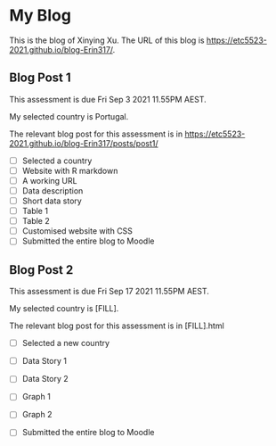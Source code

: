 # My Blog


This is the blog of Xinying Xu.
The URL of this blog is https://etc5523-2021.github.io/blog-Erin317/.

## Blog Post 1

This assessment is due Fri Sep 3 2021 11.55PM AEST.

My selected country is Portugal.

The relevant blog post for this assessment is in https://etc5523-2021.github.io/blog-Erin317/posts/post1/

- [ ] Selected a country
- [ ] Website with R markdown 
- [ ] A working URL
- [ ] Data description
- [ ] Short data story
- [ ] Table 1
- [ ] Table 2
- [ ] Customised website with CSS
- [ ] Submitted the entire blog to Moodle

## Blog Post 2

This assessment is due Fri Sep 17 2021 11.55PM AEST.

My selected country is [FILL].

The relevant blog post for this assessment is in [FILL].html

- [ ] Selected a new country
- [ ] Data Story 1
- [ ] Data Story 2
- [ ] Graph 1
- [ ] Graph 2
- [ ] Submitted the entire blog to Moodle

